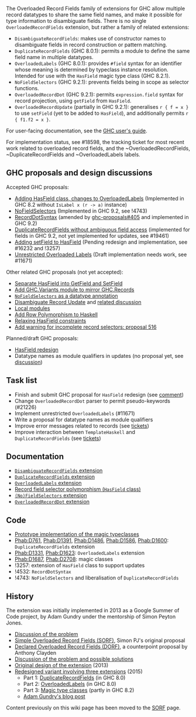 The Overloaded Record Fields family of extensions for GHC allow multiple record datatypes to share the same field names, and make it possible for type information to disambiguate fields. There is no single `OverloadedRecordFields` extension, but rather a family of related extensions:
 * `DisambiguateRecordFields`: makes use of constructor names to disambiguate fields in record construction or pattern matching.
 * `DuplicateRecordFields` (GHC 8.0.1): permits a module to define the same field name in multiple datatypes.
 * `OverloadedLabels` (GHC 8.0.1): provides `#field` syntax for an identifier whose meaning is determined by typeclass instance resolution. Intended for use with the `HasField` magic type class (GHC 8.2.1).
 * `NoFieldSelectors` (GHC 9.2.1): prevents fields being in scope as selector functions.
 * `OverloadedRecordDot` (GHC 9.2.1): permits `expression.field` syntax for record projection, using `getField` from `HasField`.
 * `OverloadedRecordUpdate` (partially in GHC 9.2.1): generalises `r { f = x }` to use `setField` (yet to be added to `HasField`), and additionally permits `r { f1.f2 = x }`.

For user-facing documentation, see the [GHC user's guide](https://downloads.haskell.org/ghc/latest/docs/html/users_guide/exts/records.html).

For implementation status, see #18598, the tracking ticket for most recent work related to overloaded record fields, and the ~OverloadedRecordFields, ~DuplicateRecordFields and ~OverloadedLabels labels.

## GHC proposals and design discussions

Accepted GHC proposals:

  - [Adding HasField class, changes to OverloadedLabels](https://github.com/ghc-proposals/ghc-proposals/blob/master/proposals/0002-overloaded-record-fields.rst) (Implemented in GHC 8.2 without `IsLabel x (r -> a)` instance)
  - [NoFieldSelectors](https://github.com/ghc-proposals/ghc-proposals/blob/master/proposals/0160-no-toplevel-field-selectors.rst) (Implemented in GHC 9.2, see !4743)
  - [RecordDotSyntax](https://github.com/ghc-proposals/ghc-proposals/blob/master/proposals/0282-record-dot-syntax.rst) (amended by [ghc-proposals#405](https://github.com/ghc-proposals/ghc-proposals/pull/405) and implemented in GHC 9.2)
  - [DuplicateRecordFields without ambiguous field access](https://github.com/ghc-proposals/ghc-proposals/blob/master/proposals/0366-no-ambiguous-field-access.rst) (implemented for fields in GHC 9.2, not yet implemented for updates, see #19461)
  - [Adding setField to HasField](https://github.com/ghc-proposals/ghc-proposals/blob/master/proposals/0042-record-set-field.rst) (Pending redesign and implementation, see #16232 and !3257)
  - [Unrestricted Overloaded Labels](https://github.com/ghc-proposals/ghc-proposals/blob/master/proposals/0170-unrestricted-overloadedlabels.rst) (Draft implementation needs work, see #11671)

Other related GHC proposals (not yet accepted):

 - [Separate HasField into GetField and SetField](https://github.com/tysonzero/ghc-proposals/blob/patch-3/proposals/separate-get-set-field.md)
 - [Add GHC.Variants module to mirror GHC.Records](https://github.com/tysonzero/ghc-proposals/blob/ghc-variants/proposals/ghc-variants.md)
 - [`NoFieldSelectors` as a datatype annotation](https://github.com/parsonsmatt/ghc-proposals/blob/matt/field-selectors-scoped/proposals/0512-nofieldselectors-per-datatype.md)
 - [Disambiguate Record Update](https://github.com/Ericson2314/ghc-proposals/blob/disambiguate-record-update/proposals/0000-disambiguate-record-update.rst) and [related discussion](https://github.com/ghc-proposals/ghc-proposals/discussions/506)
 - [Local modules](https://github.com/goldfirere/ghc-proposals/blob/local-modules/proposals/0000-local-modules.rst)
 - [Add Row Polymorphism to Haskell](https://github.com/jvanbruegge/ghc-proposals/blob/row-polymorphism/proposals/0000-row-polymorphism.rst)
 - [Relaxing HasField constraints](https://github.com/ocharles/ghc-proposals/blob/hasfield/proposals/0000-hasfield-incoherence.rst)
 - [Add warning for incomplete record selectors: proposal 516](https://github.com/adamgundry/ghc-proposals/blob/incomplete-record-selectors/proposals/0000-incomplete-record-selectors.rst)

Planned/draft GHC proposals:

 - [HasField redesign](https://github.com/adamgundry/ghc-proposals/blob/hasfield-redesign/proposals/0000-hasfield-redesign.rst)
 - Datatype names as module qualifiers in updates (no proposal yet, see [discussion](https://github.com/ghc-proposals/ghc-proposals/discussions/506#discussioncomment-2868700))

## Task list

 - Finish and submit GHC proposal for `HasField` redesign (see [comment](https://github.com/ghc-proposals/ghc-proposals/pull/510#issuecomment-1137887333))
 - Change `OverloadedRecordDot` parser to permit pseudo-keywords (#21226)
 - Implement unrestricted `OverloadedLabels` (#11671)
 - Write a proposal for datatype names as module qualifiers
 - Improve error messages related to records (see [tickets](https://gitlab.haskell.org/ghc/ghc/-/issues/?sort=updated_desc&state=opened&label_name%5B%5D=error%20messages&label_name%5B%5D=records))
 - Improve interaction between `TemplateHaskell` and `DuplicateRecordFields` (see [tickets](https://gitlab.haskell.org/ghc/ghc/-/issues/?sort=updated_desc&state=opened&label_name%5B%5D=OverloadedRecordFields&label_name%5B%5D=TemplateHaskell))

## Documentation

 - [`DisambiguateRecordFields` extension](https://downloads.haskell.org/ghc/latest/docs/html/users_guide/exts/disambiguate_record_fields.html)
 - [`DuplicateRecordFields` extension](https://downloads.haskell.org/ghc/latest/docs/html/users_guide/exts/duplicate_record_fields.html)
 - [`OverloadedLabels` extension](https://downloads.haskell.org/ghc/latest/docs/html/users_guide/exts/overloaded_labels.html)
 - [Record field selector polymorphism (`HasField` class)](https://downloads.haskell.org/ghc/latest/docs/html/users_guide/exts/hasfield.html)
 - [`(No)FieldSelectors` extension](https://downloads.haskell.org/ghc/latest/docs/html/users_guide/exts/field_selectors.html)
 - [`OverloadedRecordDot` extension](https://downloads.haskell.org/ghc/latest/docs/html/users_guide/exts/overloaded_record_dot.html)


## Code

- [Prototype implementation of the magic typeclasses](https://github.com/adamgundry/records-prototype)
- [Phab:D761](https://phabricator.haskell.org/D761), [ Phab:D1391](https://phabricator.haskell.org/D1391), [ Phab:D1486](https://phabricator.haskell.org/D1486), [ Phab:D1586](https://phabricator.haskell.org/D1586), [ Phab:D1600](https://phabricator.haskell.org/D1600): `DuplicateRecordFields` extension
- [Phab:D1331](https://phabricator.haskell.org/D1331), [ Phab:D1623](https://phabricator.haskell.org/D1623): `OverloadedLabels` extension
- [Phab:D1687](https://phabricator.haskell.org/D1687), [ Phab:D2708](https://phabricator.haskell.org/D2708): magic classes
- !3257: extension of `HasField` class to support updates
- !4532: `RecordDotSyntax`
- !4743: `NoFieldSelectors` and liberalisation of `DuplicateRecordFields`

## History

The extension was initially implemented in 2013 as a Google Summer of Code project, by Adam Gundry under the mentorship of Simon Peyton Jones.

- [Discussion of the problem](records)
- [Simple Overloaded Record Fields (SORF)](records/overloaded-record-fields/sorf), Simon PJ's original proposal
- [Declared Overloaded Record Fields (DORF)](records/declared-overloaded-record-fields), a counterpoint proposal by Anthony Clayden
- [Discussion of the problem and possible solutions](records)
- [Original design of the extension](records/overloaded-record-fields/design) (2013)
- [Redesigned variant involving three extensions](records/overloaded-record-fields/redesign) (2015)
  - Part 1: [DuplicateRecordFields](records/overloaded-record-fields/duplicate-record-fields) (in GHC 8.0)
  - Part 2: [OverloadedLabels](records/overloaded-record-fields/overloaded-labels) (in GHC 8.0)
  - Part 3: [Magic type classes](records/overloaded-record-fields/magic-classes) (partly in GHC 8.2)
  - [Adam Gundry's blog post](http://www.well-typed.com/blog/2015/03/overloadedrecordfields-revived/)

Content previously on this wiki page has been moved to the [SORF](records/overloaded-record-fields/sorf) page.